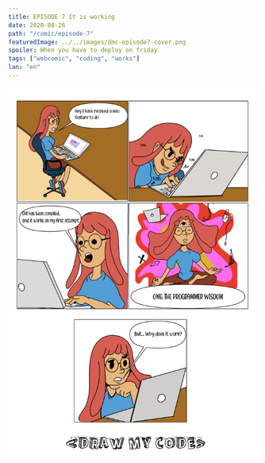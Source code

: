 ```yaml
---
title: EPISODE 7 It is working
date: 2020-08-26
path: "/comic/episode-7"
featuredImage: ../../images/dmc-episode7-cover.png
spoiler: When you have to deploy on friday
tags: ["webcomic", "coding", "works"]
lan: "en"
---
```


![Comic 7](../../images/dmc-episode-7.png)
